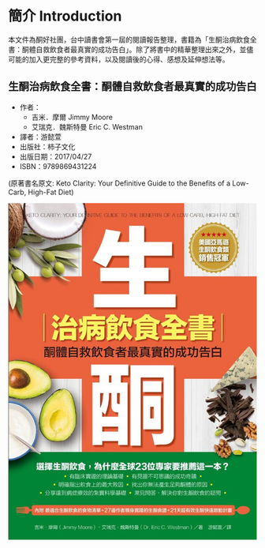 # 簡介 Introduction

本文件為酮好社團，台中讀書會第一屆的閱讀報告整理，書籍為「生酮治病飲食全書：酮體自救飲食者最真實的成功告白」。除了將書中的精華整理出來之外，並儘可能的加入更完整的參考資料，以及閱讀後的心得、感想及延伸想法等。

## 生酮治病飲食全書：酮體自救飲食者最真實的成功告白

* 作者：
  * 吉米．摩爾 Jimmy Moore
  * 艾瑞克．魏斯特曼 Eric C. Westman
* 譯者：游懿萱
* 出版社：柿子文化
* 出版日期：2017/04/27
* ISBN：9789869431224

\(原著書名原文: Keto Clarity: Your Definitive Guide to the Benefits of a Low-Carb, High-Fat Diet\)



![](/assets/keto-clarity-bookcover-tw.jpg)

